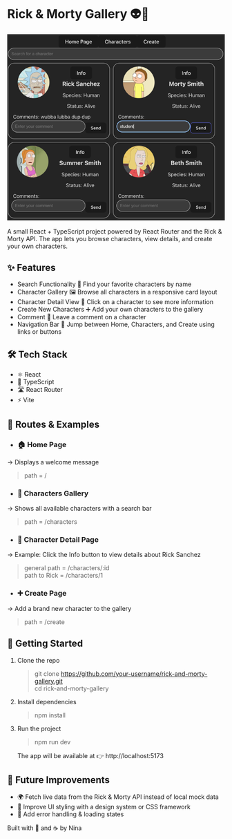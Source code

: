 # Rick & Morty Gallery 👽🚀

![img_1.png](img_1.png)

A small React + TypeScript project powered by React Router and 
the Rick & Morty API.
The app lets you browse characters, view details, and create 
your own characters.

## ✨ Features
-  Search Functionality 🔎 Find your favorite characters by name
-  Character Gallery 🖼  Browse all characters in a responsive card layout
-  Character Detail View 📄 Click on a character to see more information
-  Create New Characters ➕ Add your own characters to the gallery
-  Comment 💬 Leave a comment on a character
-  Navigation Bar 🧭  Jump between Home, Characters, and Create using links or buttons

## 🛠️ Tech Stack
- ⚛️ React
- 🔷 TypeScript
- 🛣 React Router
- ⚡ Vite 

## 🔗 Routes & Examples
- ### 🏠 Home Page 
→ Displays a welcome message
> path = /

- ### 👥 Characters Gallery 

→ Shows all available characters with a search bar
> path = /characters 

- ### 👤 Character Detail Page 
→ Example: Click the Info button to view details about Rick Sanchez
> general path = /characters/:id  
> path to Rick = /characters/1

- ### ➕ Create Page 
→ Add a brand new character to the gallery
> path = /create


## 🚀 Getting Started
1. Clone the repo
   >git clone https://github.com/your-username/rick-and-morty-gallery.git  
   >cd rick-and-morty-gallery
2. Install dependencies
   > npm install
3. Run the project
   >npm run dev  

   The app will be available at 👉 http://localhost:5173

## 🔮 Future Improvements
- 🌍 Fetch live data from the Rick & Morty API instead of local mock data
- 🎨 Improve UI styling with a design system or CSS framework
- 📝 Add error handling & loading states

Built with 💚 and ☕ by Nina